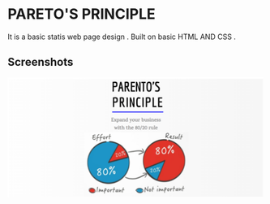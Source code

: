 
# PARETO'S PRINCIPLE

It is a basic statis web page design . Built on basic HTML AND CSS .


## Screenshots

![App Screenshot](image/Screenshot%202022-09-21%20200804.png)

